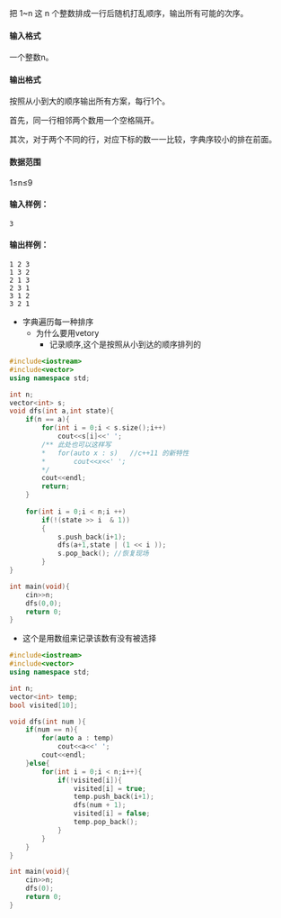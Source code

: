 把 1~n 这 n 个整数排成一行后随机打乱顺序，输出所有可能的次序。

#### 输入格式

一个整数n。

#### 输出格式

按照从小到大的顺序输出所有方案，每行1个。

首先，同一行相邻两个数用一个空格隔开。

其次，对于两个不同的行，对应下标的数一一比较，字典序较小的排在前面。

#### 数据范围

1≤n≤9

#### 输入样例：

```
3
```

#### 输出样例：

```
1 2 3
1 3 2
2 1 3
2 3 1
3 1 2
3 2 1
```

- 字典遍历每一种排序
  - 为什么要用vetory
    - 记录顺序,这个是按照从小到达的顺序排列的

```c++
#include<iostream>
#include<vector>
using namespace std;

int n;
vector<int> s;
void dfs(int a,int state){
    if(n == a){
        for(int i = 0;i < s.size();i++)
            cout<<s[i]<<' ';
        /** 此处也可以这样写
        * 	for(auto x : s)   //c++11 的新特性
        *		cout<<x<<' ';
        */
        cout<<endl;
        return;
    }
    
    for(int i = 0;i < n;i ++)
        if(!(state >> i  & 1))
        {
            s.push_back(i+1);
            dfs(a+1,state | (1 << i ));
            s.pop_back(); //恢复现场
        }
}

int main(void){
    cin>>n;
    dfs(0,0);
    return 0;
}
```

- 这个是用数组来记录该数有没有被选择

```c++
#include<iostream>
#include<vector>
using namespace std;

int n;
vector<int> temp;
bool visited[10];

void dfs(int num ){
    if(num == n){
        for(auto a : temp)
            cout<<a<<' ';
        cout<<endl;
    }else{
        for(int i = 0;i < n;i++){
            if(!visited[i]){
                visited[i] = true;
                temp.push_back(i+1);
                dfs(num + 1);
                visited[i] = false;
                temp.pop_back();
            }
        }
    }
}

int main(void){
    cin>>n;
    dfs(0);
    return 0;
}
```

